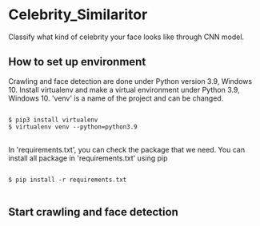 # Celebrity_Similaritor
Classify what kind of celebrity your face looks like through CNN model.

## How to set up environment
Crawling and face detection are done under Python version 3.9, Windows 10.
Install virtualenv and make a virtual environment under Python 3.9, Windows 10.
'venv' is a name of the project and can be changed.

<pre>
<code>
$ pip3 install virtualenv
$ virtualenv venv --python=python3.9
</code>
</pre>

In 'requirements.txt', you can check the package that we need.
You can install all package in 'requirements.txt' using pip

<pre>
<code>
$ pip install -r requirements.txt
</code>
</pre>

## Start crawling and face detection
